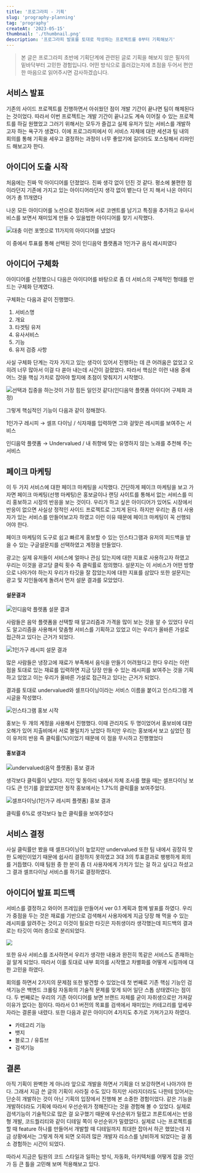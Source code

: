 ```yaml
---
title: '프로그라피 - 기획'
slug: 'prography-planning'
tag: 'prography'
createAt: '2023-05-15'
thumbnail: './thumbnail.png'
description: '프로그라피 발표를 토대로 작성하는 프로젝트를 0부터 기획해보기'
---
```


> 본 글은 프로그라피 초반에 기획단계에 관련된 글로 기획을 해보지 않은 필자의 밑바닥부터 고민한 경험입니다. 어떤 방식으로 흘러갔는지에 초점을 두어서 편안한 마음으로 읽어주시면 감사하겠습니다.

## **서비스 발표**

기존의 사이드 프로젝트를 진행하면서 아쉬웠던 점이 개발 기간이 끝나면 팀이 해체된다는 것이었다. 따라서 이번 프로젝트는 개발 기간이 끝나고도 계속 이어질 수 있는 프로젝트를 하길 원했었고 그러기 위해서는 모두가 즐겁고 실제 유저가 있는 서비스를 개발하고자 하는 욕구가 생겼다. 이에 프로그라피에서 이 서비스 자체에 대한 세션과 팀 내의 회의를 통해 기획을 세우고 결정하는 과정이 너무 좋았기에 길더라도 포스팅해서 리마인드 해보고자 한다.

## **아이디어 도출 시작**

처음에는 진짜 막 아이디어를 던졌었다. 진짜 생각 없이 던진 것 같다. 평소에 불편한 점이라던지 기존에 가지고 있는 아이디어라던지 생각 없이 뱉는다 던 지 해서 나온 아이디어가 총 11개였다

나온 모든 아이디어를 노션으로 정리하며 서로 코멘트를 남기고 특징을 추가하고 유사서비스를 보면서 재미있게 만들 수 있을법한 아이디어를 찾기 시작했다.

![대충 이런 포멧으로 11가지의 아이디어를 냈었다](./1.png)

이 중에서 투표를 통해 선택된 것이 인디음악 플랫폼과 1인가구 음식 레시피였다

## **아이디어 구체화**

아이디어를 선정했으니 다음은 아이디어를 바탕으로 좀 더 서비스의 구체적인 형태를 만드는 구체화 단계였다.

구체화는 다음과 같이 진행했다.

1.  서비스명
2.  개요
3.  타겟팅 유저
4.  유사서비스
5.  기능
6.  유저 검증 사항

사실 구체화 단계는 각자 가지고 있는 생각이 있어서 진행하는 데 큰 어려움은 없었고 오히려 너무 많아서 이걸 다 쏟아 내는데 시간이 걸렸었다. 따라서 핵심은 이런 내용 중에 어느 것을 핵심 가치로 잡아야 할지에 초점이 맞춰지기 시작했다.

![선택과 집중을 하는것이 가장 힘든 일인것 같다(인디음악 플랫폼 아이디어 구체화 과정)](./2.png)

그렇게 핵심적인 기능이 다음과 같이 정해졌다.

1인가구 레시피 → 셀프 다이닝 / 식자재를 입력하면 그와 걸맞은 레시피를 보여주는 서비스

인디음악 플랫폼 → Undervalued / 내 취향에 맞는 유명하지 않는 노래를 추천해 주는 서비스

## **페이크 마케팅**

이 두 가지 서비스에 대한 페이크 마케팅을 시작했다. 간단하게 페이크 마케팅을 보고 가자면 페이크 마케팅(선행 마케팅)은 홍보글이나 랜딩 사이트를 통해서 없는 서비스를 미리 홍보하고 시장의 반응을 보는 것이다. 우리가 하고 싶은 아이디어가 있어도 시장에서 반응이 없으면 사실상 정적인 사이드 프로젝트로 그치게 된다. 하지만 우리는 좀 더 사용자가 있는 서비스를 만들어보고자 하였고 이런 이유 때문에 페이크 마케팅이 꼭 선행되어야 한다.

페이크 마케팅의 도구로 쉽고 빠르게 홍보할 수 있는 인스타그램과 유저의 피드백을 받을 수 있는 구글설문지를 선택하였고 계정을 만들었다.

광고는 실제 유저들이 서비스에 얼마나 관심 있는지에 대한 지표로 사용하고자 하였고 우리는 이것을 광고당 클릭 횟수 즉 클릭률로 정의했다. 설문지는 이 서비스가 어떤 방향으로 나아가야 하는지 우리가 타깃을 잘 잡았는지에 대한 지표를 삼았다 또한 설문지는 광고 및 지인들에게 돌려서 먼저 설문 결과를 모았었다.

#### **설문결과**

![인디음악 플렛폼 설문 결과](./3.png)

사람들은 음악 플랫폼을 선택할 때 알고리즘과 가격을 많이 보는 것을 알 수 있었다 우리도 알고리즘을 사용해서 맞춤형 서비스를 기획하고 있었고 이는 우리가 올바른 가설로 접근하고 있다는 근거가 되었다.

![1인가구 레시피 설문 결과](./4.png)

많은 사람들은 냉장고에 재료가 부족해서 음식을 만들기 어려웠다고 한다 우리는 이런 점을 토대로 있는 재료를 입력하면 지금 당장 만들 수 있는 레시피를 보여주는 것을 기획하고 있었고 이는 우리가 올바른 가설로 접근하고 있다는 근거가 되었다.

결과를 토대로 undervalued와 셀프다이닝이라는 서비스 이름을 붙이고 인스타그램 게시글을 작성했다.

![인스타그램 홍보 시작](./5.png)

홍보는 두 개의 계정을 사용해서 진행했다. 이때 관리자도 두 명이었어서 홍보비에 대한 오해가 있어 지출비에서 서로 불일치가 났었다 하지만 우리는 홍보에서 보고 싶었던 점이 유저의 반응 즉 클릭률(%)이었기 때문에 이 점을 무시하고 진행했었다

#### **홍보결과**

![undervalued(음악 플렛폼) 홍보 결과](./6.png)

생각보다 클릭률이 낮았다. 지인 및 동아리 내에서 자체 조사를 했을 때는 셀프다이닝 보다도 큰 인기를 끌었었지만 정작 홍보에서는 1.7%의 클릭률을 보여주었다.

![셀프다이닝(1인가구 레시피 플렛폼) 홍보 결과](./7.png)

클릭률 6%로 생각보다 높은 클릭률을 보여주었다

## **서비스 결정**

사실 클릭률만 봤을 때 셀프다이닝이 높았지만 undervalued 또한 팀 내에서 굉장히 핫한 도메인이었기 때문에 쉽사리 결정하지 못하였고 3대 3의 투표결과로 팽팽하게 회의를 거듭했다. 이때 팀원 중 한 분이 좀 더 사용자에게 가치가 있는 걸 하고 싶다고 하셨고 그 결과 셀프다이닝 서비스를 하기로 결정하였다.

## **아이디어 발표 피드백**

서비스를 결정하고 와이어 프레임을 만들어서 ver 0.1 계획과 함께 발표를 하였다. 우리가 중점을 두는 것은 재료를 기반으로 검색해서 사용자에게 지금 당장 해 먹을 수 있는 레시피를 알려주는 것이고 이것이 필요한 타깃은 자취생이라 생각했는데 피드백의 결과로는 타깃이 여러 층으로 분리되었다.

![](./8.png)

또한 유사 서비스를 조사하면서 우리가 생각한 내용과 완전히 똑같은 서비스도 존재하는 걸 알게 되었다. 따라서 이를 토대로 내부 회의를 시작했고 차별화를 어떻게 시킬까에 대한 고민을 하였다.

회의를 하면서 2가지의 문제점 또한 발견할 수 있었는데 첫 번째로 기존 핵심 기능인 검색기능은 백엔드 크롤링 자동화의 기술적 문제를 맞게 되어 일단 스톱 상태였다는 점이다. 두 번째로는 우리의 기존 아이디어를 보면 브랜드 자체를 굳이 자취생으로만 가져갈 이유가 없다는 점이다. 따라서 0.1 버전의 목표를 검색에서 재미있는 카테고리를 앞세우자라는 결론을 내렸다. 또한 다음과 같은 아이디어 4가지도 추가로 가져가고자 하였다.

- 카테고리 기능
- 뱃지
- 블로그 / 유튜브
- 검색기능

## **결론**

아직 기획이 완벽한 게 아니라 앞으로 개발을 하면서 기획을 더 보강하면서 나아가야 한다. 그래서 지금 쓴 글의 기획이 사라질 수도 있다 하지만 사라지더라도 나한테 있어서는 단순히 개발하는 것이 아닌 기획의 입장에서 진행해 본 소중한 경험이었다. 같은 기능을 개발하더라도 기획에 따라서 우선순위가 정해진다는 것을 경험해 볼 수 있었다. 실제로 검색기능이 기술적으로 많은 걸 요구했기 때문에 우선순위가 밀렸고 프론트에서는 반응형 개발, 코드퀄리티와 같이 디테일 쪽이 우선순위가 밀렸었다. 실제로 나는 프로젝트를 할 때 feature 하나를 만들어서 개발할 때 디테일까지 최대한 잡아서 하곤 했었는데 지금 상황에서는 그렇게 하게 되면 오히려 많은 개발자 리소스를 낭비하게 되었다는 걸 몸소 경험하는 시간이 되었다.

따라서 지금은 팀원의 코드 스타일과 일하는 방식, 자동화, 아키텍처를 어떻게 잡을 것인가 등 큰 틀을 고민해 보며 적용해보고 있다.
